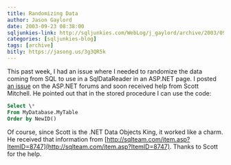 ```yaml
---
title: Randomizing Data
author: Jason Gaylord
date: 2003-09-23 08:38:00
sqljunkies-link: http://sqljunkies.com/WebLog/j_gaylord/archive/2003/09.aspx
categories: [sqljunkies-blog]
tags: [archive]
bitly: https://jasong.us/3g3QR5k
---
```


This past week, I had an issue where I needed to randomize the data coming from SQL to use in a SqlDataReader in an ASP.NET page. I posted [an issue](http://www.asp.net/Forums/ShowPost.aspx?tabindex=1&PostID=344835) on the ASP.NET forums and soon received help from Scott Mitchell. He pointed out that in the stored procedure I can use the code:

```sql
Select \*  
From MyDatabase.MyTable  
Order by NewID()
```

Of course, since Scott is the .NET Data Objects King, it worked like a charm. He received that information from [http://sqlteam.com/item.asp?ItemID=8747](http://sqlteam.com/item.asp?ItemID=8747). Thanks to Scott for the help.